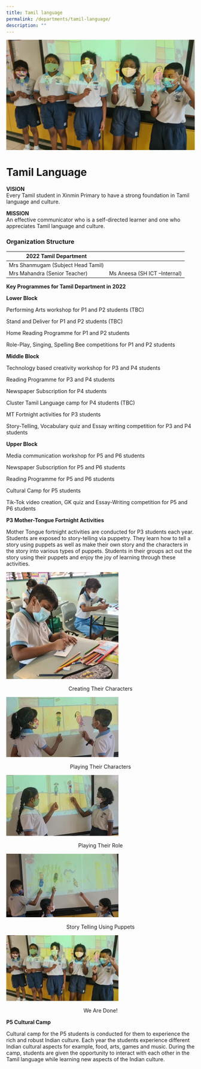 ```yaml
---
title: Tamil language
permalink: /departments/tamil-language/
description: ""
---
```

![](/images/20210729_090829-scaled.jpg)

# **Tamil Language**

**VISION**    
Every Tamil student in Xinmin Primary to have a strong foundation in Tamil language and culture.

**MISSION**    
An effective communicator who is a self-directed learner and one who appreciates Tamil language and culture.

### Organization Structure

| 2022 Tamil Department 	|  	|
|---	|---	|
| Mrs Shanmugam (Subject Head Tamil) 	|  	|
| Mrs Mahandra (Senior Teacher) 	| Ms Aneesa (SH ICT –Internal) 	|


**Key Programmes for Tamil Department in 2022**

**Lower Block**

Performing Arts workshop for P1 and P2 students (TBC)

Stand and Deliver for P1 and P2 students (TBC)

Home Reading Programme for P1 and P2 students

Role-Play, Singing, Spelling Bee competitions for P1 and P2 students

**Middle Block**

Technology based creativity workshop for P3 and P4 students

Reading Programme for P3 and P4 students

Newspaper Subscription for P4 students

Cluster Tamil Language camp for P4 students (TBC)

MT Fortnight activities for P3 students

Story-Telling, Vocabulary quiz and Essay writing competition for P3 and P4 students

**Upper Block**

Media communication workshop for P5 and P6 students

Newspaper Subscription for P5 and P6 students

Reading Programme for P5 and P6 students

Cultural Camp for P5 students

Tik-Tok video creation, GK quiz and Essay-Writing competition for P5 and P6 students

**P3 Mother-Tongue Fortnight Activities**

Mother Tongue fortnight activities are conducted for P3 students each year. Students are exposed to story-telling via puppetry. They learn how to tell a story using puppets as well as make their own story and the characters in the story into various types of puppets. Students in their groups act out the story using their puppets and enjoy the joy of learning through these activities.

![](/images/Creating-their-characters-300x285.jpg)
<center>Creating Their Characters</center>

![](/images/Playing-their-characters-300x160.jpg)
<center>Playing Their Characters</center>

![](/images/Playing-their-role-300x162.jpg)
<center>Playing Their Role</center>

![](/images/Story-telling-using-puppets-300x169.jpg)
<center>Story Telling Using Puppets</center>

![](/images/We-are-done-300x175.jpg)
<center>We Are Done!</center>

**P5 Cultural Camp**

Cultural camp for the P5 students is conducted for them to experience the rich and robust Indian culture. Each year the students experience different Indian cultural aspects for example, food, arts, games and music. During the camp, students are given the opportunity to interact with each other in the Tamil language while learning new aspects of the Indian culture.